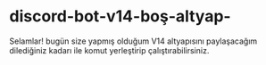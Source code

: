 # discord-bot-v14-boş-altyap-
Selamlar! bugün size yapmış olduğum V14 altyapısını paylaşacağım dilediğiniz kadarı ile komut yerleştirip çalıştırabilirsiniz.
